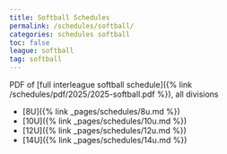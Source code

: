 ```yaml
---
title: Softball Schedules
permalink: /schedules/softball/
categories: schedules softball
toc: false
league: softball
tag: softball
---
```


PDF of [full interleague softball schedule]({% link /schedules/pdf/2025/2025-softball.pdf %}), all divisions

* [8U]({% link _pages/schedules/8u.md %})
* [10U]({% link _pages/schedules/10u.md %})
* [12U]({% link _pages/schedules/12u.md %})
* [14U]({% link _pages/schedules/14u.md %})

<script src="https://widgets.gc.com/static/js/sdk.v1.js"></script>

<div id="gc-scoreboard-widget-tdbt"></div>
<script>
    window.GC.scoreboard.init({
        target: "#gc-scoreboard-widget-tdbt",
        widgetId: "c230bd39-7122-4d16-994d-492c7c4dde3f",
        maxVerticalGamesVisible: 2,
    })
</script>

<div id="gc-scoreboard-widget-h09p"></div>
<script>
    window.GC.scoreboard.init({
        target: "#gc-scoreboard-widget-h09p",
        widgetId: "5598999a-f720-44bf-aad5-cdae9610f94f",
        maxVerticalGamesVisible: 2,
    })
</script>

<div id="gc-scoreboard-widget-36bi"></div>
<script>
    window.GC.scoreboard.init({
        target: "#gc-scoreboard-widget-36bi",
        widgetId: "32ef962e-bd34-4438-a8b7-4d945c54fae6",
        maxVerticalGamesVisible: 2,
    })
</script>

<div id="gc-scoreboard-widget-10nk"></div>
<script>
    window.GC.scoreboard.init({
        target: "#gc-scoreboard-widget-10nk",
        widgetId: "a5dff1c2-58b9-4ce7-bd2d-5b9f21a802db",
        maxVerticalGamesVisible: 2,
    })
</script>

